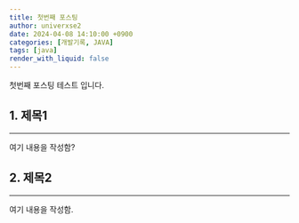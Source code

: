 ```yaml
---
title: 첫번째 포스팅
author: univerxse2
date: 2024-04-08 14:10:00 +0900
categories: [개발기록, JAVA]
tags: [java]
render_with_liquid: false
---
```


첫번째 포스팅 테스트 입니다.

## 1. 제목1
---
여기 내용을 작성함?

## 2. 제목2
---
여기 내용을 작성함.
